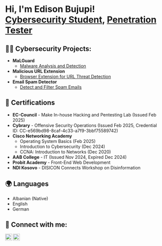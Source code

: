 <h1>Hi, I'm Edison Bujupi! <br/><a href="https://github.com/Edcybeer">Cybersecurity Student</a>, <a href="https://www.linkedin.com/in/edison-bujupi-0a3924292/">Penetration Tester</a></h1>

<h2>👨‍💻 Cybersecurity Projects:</h2>

- <b>MaLGuard</b>
  - [Malware Analysis and Detection](https://github.com/yourgithub/malguard)
- <b>Malicious URL Extension</b>
  - [Browser Extension for URL Threat Detection](https://github.com/yourgithub/malicious-url-extension)
- <b>Email Spam Detector</b>
  - [Detect and Filter Spam Emails](https://github.com/yourgithub/email-spam-detector)

<h2>📜 Certifications</h2>

- **EC-Council** - Make In-house Hacking and Pentesting Lab (Issued Feb 2025)
- **Cybrary** - Offensive Security Operations (Issued Feb 2025, Credential ID: CC-e569bd98-8caf-4c33-a7f9-3bbf75589742)
- **Cisco Networking Academy**
  - Operating System Basics (Feb 2025)
  - Introduction to Cybersecurity (Dec 2024)
  - CCNA: Introduction to Networks (Dec 2020)
- **AAB College** - IT (Issued Nov 2024, Expired Dec 2024)
- **Probit Academy** - Front-End Web Development
- **NDI Kosovo** - DISICON Connects Workshop on Disinformation

<h2>🌍 Languages</h2>

- Albanian (Native)
- English
- German

<h2> 🤳 Connect with me:</h2>

[<img align="left" alt="Edison Bujupi | LinkedIn" width="22px" src="https://cdn.jsdelivr.net/npm/simple-icons@v3/icons/linkedin.svg" />][linkedin]
[<img align="left" alt="Edison Bujupi | GitHub" width="22px" src="https://cdn.jsdelivr.net/npm/simple-icons@v3/icons/github.svg" />][github]

[linkedin]: https://www.linkedin.com/in/yourlinkedin
[github]: https://github.com/yourgithub
